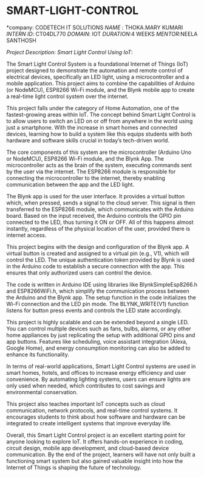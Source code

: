 # SMART-LIGHT-CONTROL
*company: CODETECH IT SOLUTIONS
*NAME* : THOKA.MARY KUMARI
*INTERN ID*: CT04DL770
*DOMAIN*: IOT
*DURATION*:4 WEEKS
*MENTOR*:NEELA SANTHOSH



*Project Description: Smart Light Control Using IoT*:



The Smart Light Control System is a foundational Internet of Things (IoT) project designed to demonstrate the automation and remote control of electrical devices, specifically an LED light, using a microcontroller and a mobile application. This project aims to combine the capabilities of Arduino (or NodeMCU), ESP8266 Wi-Fi module, and the Blynk mobile app to create a real-time light control system over the internet.

This project falls under the category of Home Automation, one of the fastest-growing areas within IoT. The concept behind Smart Light Control is to allow users to switch an LED on or off from anywhere in the world using just a smartphone. With the increase in smart homes and connected devices, learning how to build a system like this equips students with both hardware and software skills crucial in today’s tech-driven world.

The core components of this system are the microcontroller (Arduino Uno or NodeMCU), ESP8266 Wi-Fi module, and the Blynk App. The microcontroller acts as the brain of the system, executing commands sent by the user via the internet. The ESP8266 module is responsible for connecting the microcontroller to the internet, thereby enabling communication between the app and the LED light.

The Blynk app is used for the user interface. It provides a virtual button which, when pressed, sends a signal to the cloud server. This signal is then transferred to the ESP8266 module, which communicates with the Arduino board. Based on the input received, the Arduino controls the GPIO pin connected to the LED, thus turning it ON or OFF. All of this happens almost instantly, regardless of the physical location of the user, provided there is internet access.

This project begins with the design and configuration of the Blynk app. A virtual button is created and assigned to a virtual pin (e.g., V1), which will control the LED. The unique authentication token provided by Blynk is used in the Arduino code to establish a secure connection with the app. This ensures that only authorized users can control the device.

The code is written in Arduino IDE using libraries like BlynkSimpleEsp8266.h and ESP8266WiFi.h, which simplify the communication process between the Arduino and the Blynk app. The setup function in the code initializes the Wi-Fi connection and the LED pin mode. The BLYNK_WRITE(V1) function listens for button press events and controls the LED state accordingly.

This project is highly scalable and can be extended beyond a single LED. You can control multiple devices such as fans, bulbs, alarms, or any other home appliances by just replicating the setup with additional GPIO pins and app buttons. Features like scheduling, voice assistant integration (Alexa, Google Home), and energy consumption monitoring can also be added to enhance its functionality.

In terms of real-world applications, Smart Light Control systems are used in smart homes, hotels, and offices to increase energy efficiency and user convenience. By automating lighting systems, users can ensure lights are only used when needed, which contributes to cost savings and environmental conservation.

This project also teaches important IoT concepts such as cloud communication, network protocols, and real-time control systems. It encourages students to think about how software and hardware can be integrated to create intelligent systems that improve everyday life.

Overall, this Smart Light Control project is an excellent starting point for anyone looking to explore IoT. It offers hands-on experience in coding, circuit design, mobile app development, and cloud-based device communication. By the end of the project, learners will have not only built a functioning smart system but also gained valuable insight into how the Internet of Things is shaping the future of technology.

